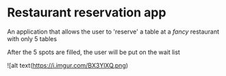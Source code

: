 # Restaurant reservation app
 An application that allows the user to 'reserve' a table at a *fancy* restaurant with only 5 tables

After the 5 spots are filled, the user will be put on the wait list




![alt text(https://i.imgur.com/BX3YlXQ.png)


